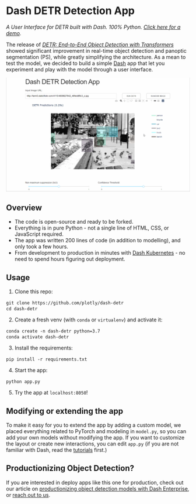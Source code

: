 # Dash DETR Detection App

*A User Interface for DETR built with Dash. 100% Python. [Click here for a demo](https://dash-gallery.plotly.host/dash-detr/).*

The release of [*DETR: End-to-End Object Detection with Transformers*](https://github.com/facebookresearch/detr) showed significant improvement in real-time object detection and panoptic segmentation (PS), while greatly simplifying the architecture. As a mean to test the model, we decided to build a simple [Dash](https://plotly.com/dash/) app that let you experiment and play with the model through a user interface.

![demo](assets/dash_detr.gif)

## Overview

* The code is open-source and ready to be forked.
* Everything is in pure Python - not a single line of HTML, CSS, or JavaScript required.
* The app was written 200 lines of code (in addition to modelling), and only took a few hours.
* From development to production in minutes with [Dash Kubernetes](https://plotly.com/dash/kubernetes/) - no need to spend hours figuring out deployment.


## Usage

1. Clone this repo:
```
git clone https://github.com/plotly/dash-detr
cd dash-detr
```

2. Create a fresh venv (with `conda` or `virtualenv`) and activate it:
```
conda create -n dash-detr python=3.7
conda activate dash-detr
```

3. Install the requirements:
```
pip install -r requirements.txt
```

4. Start the app:
```
python app.py
```

5. Try the app at `localhost:8050`!

## Modifying or extending the app

To make it easy for you to extend the app by adding a custom model, we placed everything related to PyTorch and modeling in `model.py`, so you can add your own models without modifying the app. If you want to customize the layout or create new interactions, you can edit `app.py` (if you are not familiar with Dash, read the [tutorials](https://dash.plotly.com/installation) first.)

## Productionizing Object Detection?

If you are interested in deploy apps like this one for production, check out our article on [productionizing object detection models with Dash Enterprise](https://medium.com/plotly/productionizing-object-detection-models-with-dash-enterprise-dba1c9402c2f), or [reach out to us](https://plotly.com/get-demo/).

